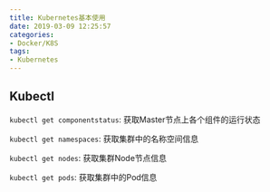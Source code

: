 ```yaml
---
title: Kubernetes基本使用
date: 2019-03-09 12:25:57
categories: 
- Docker/K8S
tags: 
- Kubernetes
---
```


## Kubectl

`kubectl get componentstatus`: 获取Master节点上各个组件的运行状态

`kubectl get namespaces`: 获取集群中的名称空间信息

`kubectl get nodes`: 获取集群Node节点信息

`kubectl get pods`: 获取集群中的Pod信息
